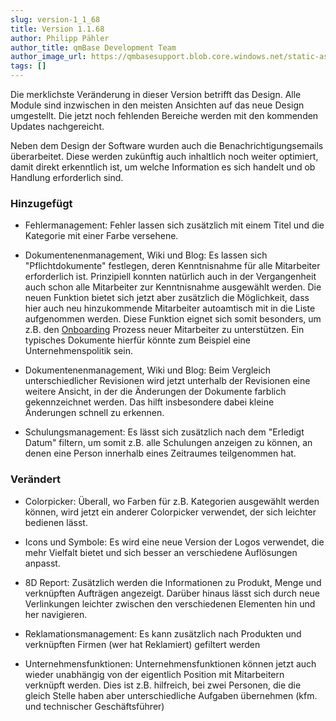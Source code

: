 ```yaml
---
slug: version-1_1_68
title: Version 1.1.68
author: Philipp Pähler
author_title: qmBase Development Team
author_image_url: https://qmbasesupport.blob.core.windows.net/static-assets/img/persons/paehler_round.png
tags: []
---
```

Die merklichste Veränderung in dieser Version betrifft das Design. Alle Module sind inzwischen in den meisten Ansichten auf das neue Design umgestellt. Die jetzt noch fehlenden Bereiche werden mit den kommenden Updates nachgereicht.

Neben dem Design der Software wurden auch die Benachrichtigungsemails überarbeitet. Diese werden zukünftig auch inhaltlich noch weiter optimiert, damit direkt erkenntlich ist, um welche Information es sich handelt und ob Handlung erforderlich sind.

### Hinzugefügt

*   Fehlermanagement: Fehler lassen sich zusätzlich mit einem Titel und die Kategorie mit einer Farbe versehene.

*   Dokumentenenmanagement, Wiki und Blog: Es lassen sich "Pflichtdokumente" festlegen, deren Kenntnisnahme für alle Mitarbeiter erforderlich ist. Prinzipiell konnten natürlich auch in der Vergangenheit auch schon alle Mitarbeiter zur Kenntnisnahme ausgewählt werden. Die neuen Funktion bietet sich jetzt aber zusätzlich die Möglichkeit, dass hier auch neu hinzukommende Mitarbeiter autoamtisch mit in die Liste aufgenommen werden. Diese Funktion eignet sich somit besonders, um z.B. den [Onboarding](https://de.wikipedia.org/wiki/Onboarding) Prozess neuer Mitarbeiter zu unterstützen. Ein typisches Dokumente hierfür könnte zum Beispiel eine Unternehmenspolitik sein.

*   Dokumentenenmanagement, Wiki und Blog: Beim Vergleich unterschiedlicher Revisionen wird jetzt unterhalb der Revisionen eine weitere Ansicht, in der die Änderungen der Dokumente farblich gekennzeichnet werden. Das hilft insbesondere dabei kleine Änderungen schnell zu erkennen.

*   Schulungsmanagement: Es lässt sich zusätzlich nach dem "Erledigt Datum" filtern, um somit z.B. alle Schulungen anzeigen zu können, an denen eine Person innerhalb eines Zeitraumes teilgenommen hat.

### Verändert

*   Colorpicker: Überall, wo Farben für z.B. Kategorien ausgewählt werden können, wird jetzt ein anderer Colorpicker verwendet, der sich leichter bedienen lässt.

*   Icons und Symbole: Es wird eine neue Version der Logos verwendet, die mehr Vielfalt bietet und sich besser an verschiedene Auflösungen anpasst.

*   8D Report: Zusätzlich werden die Informationen zu Produkt, Menge und verknüpften Aufträgen angezeigt. Darüber hinaus lässt sich durch neue Verlinkungen leichter zwischen den verschiedenen Elementen hin und her navigieren.

*   Reklamationsmanagement: Es kann zusätzlich nach Produkten und verknüpften Firmen (wer hat Reklamiert) gefiltert werden

*   Unternehmensfunktionen: Unternehmensfunktionen können jetzt auch wieder unabhängig von der eigentlich Position mit Mitarbeitern verknüpft werden. Dies ist z.B. hilfreich, bei zwei Personen, die die gleich Stelle haben aber unterschiedliche Aufgaben übernehmen (kfm. und technischer Geschäftsführer) 